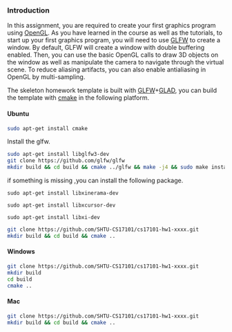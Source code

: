 ### **Introduction**

In this assignment, you are required to create your first graphics program using [OpenGL](https://www.opengl.org/). As you have learned in the course as well as the tutorials, to start up your first graphics program, you will need to use [GLFW](http://www.glfw.org/) to create a window. By default, GLFW will create a window with double  buffering enabled. Then, you can use the basic OpenGL calls to draw 3D  objects on the window as well as manipulate the camera to navigate  through the virtual scene. To reduce aliasing artifacts, you can also  enable antialiasing in OpenGL by multi-sampling.

The skeleton homework template is built with [GLFW](https://www.glfw.org/)+[GLAD](https://glad.dav1d.de/), you can build the template with [cmake](https://cmake.org/) in the following platform.

#### Ubuntu

```bash
sudo apt-get install cmake
```

Install the glfw.

```bash
sudo apt-get install libglfw3-dev
git clone https://github.com/glfw/glfw
mkdir build && cd build && cmake ../glfw && make -j4 && sudo make install
```

if something is missing ,you can install the following package.

```
sudo apt-get install libxinerama-dev

sudo apt-get install libxcursor-dev

sudo apt-get install libxi-dev
```

```bash
git clone https://github.com/SHTU-CS17101/cs17101-hw1-xxxx.git
mkdir build && cd build && cmake ..
```

#### Windows

```bash
git clone https://github.com/SHTU-CS17101/cs17101-hw1-xxxx.git
mkdir build
cd build
cmake ..
```
#### Mac

```bash
git clone https://github.com/SHTU-CS17101/cs17101-hw1-xxxx.git
mkdir build && cd build && cmake ..
```


